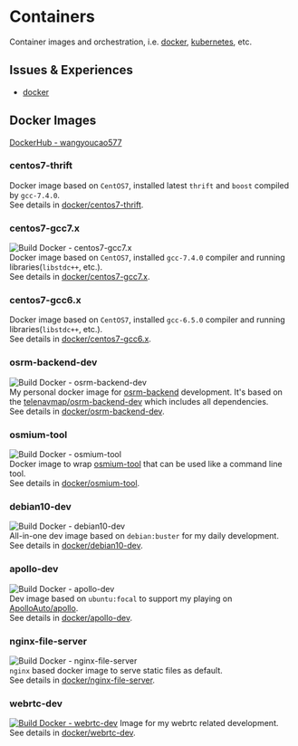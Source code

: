 # Containers
Container images and orchestration, i.e. [docker](https://docs.docker.com/), [kubernetes](https://kubernetes.io/), etc.        

## Issues & Experiences 
- [docker](docker/)


## Docker Images
[DockerHub - wangyoucao577](https://cloud.docker.com/u/wangyoucao577/repository/list)    

### centos7-thrift
Docker image based on `CentOS7`, installed latest `thrift` and `boost` compiled by `gcc-7.4.0`.    
See details in [docker/centos7-thrift](./docker/centos7-thrift/).    

### centos7-gcc7.x
![Build Docker - centos7-gcc7.x](https://github.com/wangyoucao577/containers/workflows/Build%20Docker%20-%20centos7-gcc7.x/badge.svg)    
Docker image based on `CentOS7`, installed `gcc-7.4.0` compiler and running libraries(`libstdc++`, etc.).    
See details in [docker/centos7-gcc7.x](./docker/centos7-gcc7.x/).    

### centos7-gcc6.x
Docker image based on `CentOS7`, installed `gcc-6.5.0` compiler and running libraries(`libstdc++`, etc.).    
See details in [docker/centos7-gcc6.x](./docker/centos7-gcc6.x/).    

### osrm-backend-dev
![Build Docker - osrm-backend-dev](https://github.com/wangyoucao577/containers/workflows/Build%20Docker%20-%20osrm-backend-dev/badge.svg)    
My personal docker image for [osrm-backend](https://github.com/Telenav/osrm-backend) development. It's based on the [telenavmap/osrm-backend-dev](https://github.com/Telenav/osrm-backend/tree/master-telenav/docker-orchestration/osrm-backend-dev) which includes all dependencies.     
See details in [docker/osrm-backend-dev](./docker/osrm-backend-dev/).    

### osmium-tool
![Build Docker - osmium-tool](https://github.com/wangyoucao577/containers/workflows/Build%20Docker%20-%20osmium-tool/badge.svg)      
Docker image to wrap [osmium-tool](https://github.com/osmcode/osmium-tool) that can be used like a command line tool.     
See details in [docker/osmium-tool](./docker/osmium-tool/).    

### debian10-dev
![Build Docker - debian10-dev](https://github.com/wangyoucao577/containers/workflows/Build%20Docker%20-%20debian10-dev/badge.svg)    
All-in-one dev image based on `debian:buster` for my daily development.     
See details in [docker/debian10-dev](./docker/debian10-dev/).      

### apollo-dev
![Build Docker - apollo-dev](https://github.com/wangyoucao577/containers/workflows/Build%20Docker%20-%20apollo-dev/badge.svg)      
Dev image based on `ubuntu:focal` to support my playing on [ApolloAuto/apollo](https://github.com/ApolloAuto/apollo).      
See details in [docker/apollo-dev](./docker/apollo-dev/).      

### nginx-file-server
![Build Docker - nginx-file-server](https://github.com/wangyoucao577/containers/workflows/Build%20Docker%20-%20nginx-file-server/badge.svg)       
`nginx` based docker image to serve static files as default.     
See details in [docker/nginx-file-server](./docker/nginx-file-server/).      

### webrtc-dev
[![Build Docker - webrtc-dev](https://github.com/wangyoucao577/containers/actions/workflows/autobuild-webrtc-dev.yml/badge.svg)](https://github.com/wangyoucao577/containers/actions/workflows/autobuild-webrtc-dev.yml) 
Image for my webrtc related development.     
See details in [docker/webrtc-dev](./docker/webrtc-dev/).      
